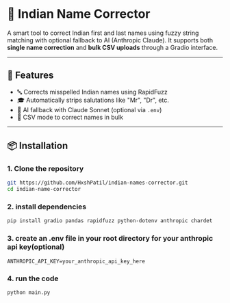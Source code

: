 # 🧠 Indian Name Corrector

A smart tool to correct Indian first and last names using fuzzy string matching with optional fallback to AI (Anthropic Claude). It supports both **single name correction** and **bulk CSV uploads** through a Gradio interface.

---

## 🚀 Features

- 🔤 Corrects misspelled Indian names using RapidFuzz
- 🎓 Automatically strips salutations like "Mr", "Dr", etc.
- 🤖 AI fallback with Claude Sonnet (optional via `.env`)
- 📁 CSV mode to correct names in bulk

---

## 📦 Installation

### 1. Clone the repository

 ```bash
git https://github.com/HxshPatil/indian-names-corrector.git
cd indian-name-corrector 
```

### 2. install dependencies

 ```bash
pip install gradio pandas rapidfuzz python-dotenv anthropic chardet
```
### 3. create an .env file in your root directory for your anthropic api key(optional)

```shell
ANTHROPIC_API_KEY=your_anthropic_api_key_here
```
### 4. run the code

```bash
python main.py
```
